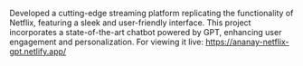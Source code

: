 Developed a cutting-edge streaming platform replicating the functionality of Netflix, featuring a sleek and user-friendly interface. This project incorporates a state-of-the-art chatbot powered by GPT, enhancing user engagement and personalization.
For viewing it live: https://ananay-netflix-gpt.netlify.app/
